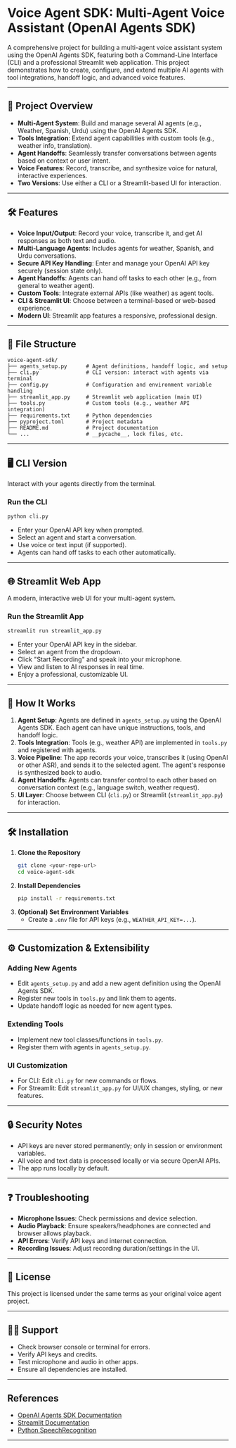 # Voice Agent SDK: Multi-Agent Voice Assistant (OpenAI Agents SDK)

A comprehensive project for building a multi-agent voice assistant system using the OpenAI Agents SDK, featuring both a Command-Line Interface (CLI) and a professional Streamlit web application. This project demonstrates how to create, configure, and extend multiple AI agents with tool integrations, handoff logic, and advanced voice features.

---

## 🚀 Project Overview

- **Multi-Agent System**: Build and manage several AI agents (e.g., Weather, Spanish, Urdu) using the OpenAI Agents SDK.
- **Tools Integration**: Extend agent capabilities with custom tools (e.g., weather info, translation).
- **Agent Handoffs**: Seamlessly transfer conversations between agents based on context or user intent.
- **Voice Features**: Record, transcribe, and synthesize voice for natural, interactive experiences.
- **Two Versions**: Use either a CLI or a Streamlit-based UI for interaction.

---

## 🛠️ Features

- **Voice Input/Output**: Record your voice, transcribe it, and get AI responses as both text and audio.
- **Multi-Language Agents**: Includes agents for weather, Spanish, and Urdu conversations.
- **Secure API Key Handling**: Enter and manage your OpenAI API key securely (session state only).
- **Agent Handoffs**: Agents can hand off tasks to each other (e.g., from general to weather agent).
- **Custom Tools**: Integrate external APIs (like weather) as agent tools.
- **CLI & Streamlit UI**: Choose between a terminal-based or web-based experience.
- **Modern UI**: Streamlit app features a responsive, professional design.

---

## 📂 File Structure

```
voice-agent-sdk/
├── agents_setup.py      # Agent definitions, handoff logic, and setup
├── cli.py               # CLI version: interact with agents via terminal
├── config.py            # Configuration and environment variable handling
├── streamlit_app.py     # Streamlit web application (main UI)
├── tools.py             # Custom tools (e.g., weather API integration)
├── requirements.txt     # Python dependencies
├── pyproject.toml       # Project metadata
├── README.md            # Project documentation
└── ...                  # __pycache__, lock files, etc.
```

---

## 🖥️ CLI Version

Interact with your agents directly from the terminal.

### Run the CLI
```bash
python cli.py
```

- Enter your OpenAI API key when prompted.
- Select an agent and start a conversation.
- Use voice or text input (if supported).
- Agents can hand off tasks to each other automatically.

---

## 🌐 Streamlit Web App

A modern, interactive web UI for your multi-agent system.

### Run the Streamlit App
```bash
streamlit run streamlit_app.py
```

- Enter your OpenAI API key in the sidebar.
- Select an agent from the dropdown.
- Click "Start Recording" and speak into your microphone.
- View and listen to AI responses in real time.
- Enjoy a professional, customizable UI.

---

## 🧩 How It Works

1. **Agent Setup**: Agents are defined in `agents_setup.py` using the OpenAI Agents SDK. Each agent can have unique instructions, tools, and handoff logic.
2. **Tools Integration**: Tools (e.g., weather API) are implemented in `tools.py` and registered with agents.
3. **Voice Pipeline**: The app records your voice, transcribes it (using OpenAI or other ASR), and sends it to the selected agent. The agent's response is synthesized back to audio.
4. **Agent Handoffs**: Agents can transfer control to each other based on conversation context (e.g., language switch, weather request).
5. **UI Layer**: Choose between CLI (`cli.py`) or Streamlit (`streamlit_app.py`) for interaction.

---

## 🛠️ Installation

1. **Clone the Repository**
   ```bash
   git clone <your-repo-url>
   cd voice-agent-sdk
   ```
2. **Install Dependencies**
   ```bash
   pip install -r requirements.txt
   ```
3. **(Optional) Set Environment Variables**
   - Create a `.env` file for API keys (e.g., `WEATHER_API_KEY=...`).

---

## ⚙️ Customization & Extensibility

### Adding New Agents
- Edit `agents_setup.py` and add a new agent definition using the OpenAI Agents SDK.
- Register new tools in `tools.py` and link them to agents.
- Update handoff logic as needed for new agent types.

### Extending Tools
- Implement new tool classes/functions in `tools.py`.
- Register them with agents in `agents_setup.py`.

### UI Customization
- For CLI: Edit `cli.py` for new commands or flows.
- For Streamlit: Edit `streamlit_app.py` for UI/UX changes, styling, or new features.

---

## 🔒 Security Notes

- API keys are never stored permanently; only in session or environment variables.
- All voice and text data is processed locally or via secure OpenAI APIs.
- The app runs locally by default.

---

## ❓ Troubleshooting

- **Microphone Issues**: Check permissions and device selection.
- **Audio Playback**: Ensure speakers/headphones are connected and browser allows playback.
- **API Errors**: Verify API keys and internet connection.
- **Recording Issues**: Adjust recording duration/settings in the UI.

---

## 📄 License

This project is licensed under the same terms as your original voice agent project.

---

## 🙋‍♂️ Support

- Check browser console or terminal for errors.
- Verify API keys and credits.
- Test microphone and audio in other apps.
- Ensure all dependencies are installed.

---

## References
- [OpenAI Agents SDK Documentation](https://platform.openai.com/docs/assistants/agents)
- [Streamlit Documentation](https://docs.streamlit.io/)
- [Python SpeechRecognition](https://pypi.org/project/SpeechRecognition/)

---